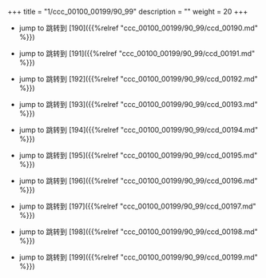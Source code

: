 +++
title = "1/ccc_00100_00199/90_99"
description = ""
weight = 20
+++

* jump to 跳转到 [190]({{%relref "ccc_00100_00199/90_99/ccd_00190.md" %}})

* jump to 跳转到 [191]({{%relref "ccc_00100_00199/90_99/ccd_00191.md" %}})

* jump to 跳转到 [192]({{%relref "ccc_00100_00199/90_99/ccd_00192.md" %}})

* jump to 跳转到 [193]({{%relref "ccc_00100_00199/90_99/ccd_00193.md" %}})

* jump to 跳转到 [194]({{%relref "ccc_00100_00199/90_99/ccd_00194.md" %}})

* jump to 跳转到 [195]({{%relref "ccc_00100_00199/90_99/ccd_00195.md" %}})

* jump to 跳转到 [196]({{%relref "ccc_00100_00199/90_99/ccd_00196.md" %}})

* jump to 跳转到 [197]({{%relref "ccc_00100_00199/90_99/ccd_00197.md" %}})

* jump to 跳转到 [198]({{%relref "ccc_00100_00199/90_99/ccd_00198.md" %}})

* jump to 跳转到 [199]({{%relref "ccc_00100_00199/90_99/ccd_00199.md" %}})

